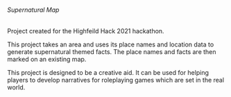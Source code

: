 ###### Supernatural Map

Project created for the Highfeild Hack 2021 hackathon.

This project takes an area and uses its place names and location data to generate supernatural themed facts. The place names and facts are then marked on an existing map.

This project is designed to be a creative aid. It can be used for helping players to develop narratives for roleplaying games which are set in the real world.

